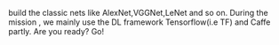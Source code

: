 build the classic nets like AlexNet,VGGNet,LeNet and so on. During the mission , we mainly use the DL framework Tensorflow(i.e TF)
and Caffe partly. Are you ready? Go!
